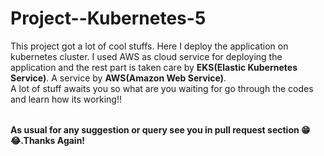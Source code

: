 # Project--Kubernetes-5

<table>
  
  This project got a lot of cool stuffs. Here I deploy the application on kubernetes cluster. I used AWS as cloud service for deploying the application and the rest part is taken care by **EKS(Elastic Kubernetes Service)**.
  A service by **AWS(Amazon Web Service)**.</br>
  A lot of stuff awaits you so what are you waiting for go through the codes and learn how its working!!

</table>

**As usual for any suggestion or query see you in pull request section 😁😂.Thanks Again!**
